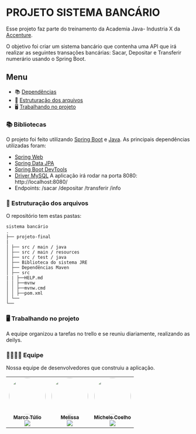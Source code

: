 # PROJETO SISTEMA BANCÁRIO


  Esse projeto faz parte do treinamento da Academia Java- Industria X da [Accenture](https://accenture.com.br/).

O objetivo foi criar um sistema bancário que contenha uma API que irá  realizar as seguintes transações bancárias: Sacar, Depositar e Transferir numerário usando o Spring Boot.




## Menu


* 📚 [Dependências](#-dependências)
* 📂 [Estruturação dos arquivos](#-estruturação-dos-arquivos)
* 🖥️ [Trabalhando no projeto](#%EF%B8%8F-trabalhando-no-projeto)

### 📚 Bibliotecas

O projeto foi feito utilizando [Spring Boot](https://) e [Java](https://www.java.org/). As principais dependências utilizadas foram:

- [Spring Web ]()
- [Spring Data JPA]()
- [Spring Boot DevTools]()
- [Driver MySQL]()
 A aplicação irá rodar na porta 8080: http://localhost:8080/
- Endpoints:
 /sacar
 /depositar
 /transferir
 /info



  
### 📂 Estruturação dos arquivos
O repositório tem estas pastas:
```
sistema bancário
.
├── projeto-final
|
│ ├── src / main / java
│ ├── src / main / resources
│ ├── src / test / java  
│ ├── Biblioteca do sistema JRE
│ ├── Dependências Maven    
│ ├── src
| | ├──HELP.md
│ │ ├──mvnw
│ │ ├──mvnw.cmd
│ │ ├──pom.xml
│ └──     
└── 

```
### 🖥️ Trabalhando no projeto

A equipe organizou a tarefas no trello e se reuniu diariamente, realizando as deilys.


### 👩‍💻👨‍💻 Equipe

Nossa equipe de desenvolvedores que construiu a aplicação.

<table>
  <tr>
    <td align="center"><a href="https://github.com/MarkVeinS"><img style="border-radius: 50%;" src="https://avatars.githubusercontent.com/u/87442462?v=4" width="100px;" alt=""/><br /><sub><b>Marco Túlio</b></sub></a><br/>
     <img src="https://img.shields.io/badge/-Marcos-blue?style=flat-square&logo=Linkedin&logoColor=white"
    </td>
    <td align="center"><a href="https://github.com/melissapsilva"><img style="border-radius: 50%;" src="https://avatars.githubusercontent.com/u/87448254?v=4" width="100px;" alt=""/><br /><sub><b>Melissa</b></sub></a><br/>
     <img src="https://img.shields.io/badge/-Melissa-blue?style=flat-square&logo=Linkedin&logoColor=white"
    </td>
    <td align="center"><a href="https://github.com/micheleset7"><img style="border-radius: 50%;" src="https://avatars.githubusercontent.com/u/60739164?v=4" width="100px;" alt=""/><br /><sub><b>Michele Coelho</b></sub></a><br/>
    <a href="https://www.linkedin.com/in/michele-coelho-5017aa79/"><img src="https://img.shields.io/badge/-Michele-blue?style=flat-square&logo=Linkedin&logoColor=white"></a></td>
    </tr>
 </table>

